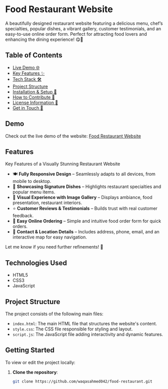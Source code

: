 # Food Restaurant Website
A beautifully designed restaurant website featuring a delicious menu, chef’s specialties, popular dishes, a vibrant gallery, customer testimonials, and an easy-to-use online order form. Perfect for attracting food lovers and enhancing the dining experience! 😋🚀

## Table of Contents
- [Live Demo 🌐](#demo)
- [Key Features ✨](#features)
- [Tech Stack 🛠️](#technologies-used)
- [Project Structure](#project-structure)
- [Installation & Setup 🚀](#getting-started)
- [How to Contribute 🤝](#contributing)
- [License Information 📜](#license)
- [Get in Touch 📩](#contact)

## Demo
Check out the live demo of the website: [Food Restaurant Website](https://waqasahmed042.github.io/food-restaurant/)

## Features
   Key Features of a Visually Stunning Restaurant Website
   - 🍽️ **Fully Responsive Design** – Seamlessly adapts to all devices, from mobile to desktop.
   - 🌟 **Showcasing Signature Dishes** – Highlights restaurant specialties and popular menu items.
   - 📸 **Visual Experience with Image Gallery** – Displays ambiance, food presentation, restaurant      interiors.
   - ⭐ **Customer Reviews & Testimonials** – Builds trust with real customer feedback.
   - 🛒 **Easy Online Ordering** – Simple and intuitive food order form for quick orders.
   - 📍  **Contact & Location Details** – Includes address, phone, email, and an interactive map for easy navigation.

   Let me know if you need further refinements! 🚀

## Technologies Used
- HTML5
- CSS3
- JavaScript

## Project Structure
The project consists of the following main files:

- `index.html`: The main HTML file that structures the website's content.
- `style.css`: The CSS file responsible for styling and layout.
- `script.js`: The JavaScript file adding interactivity and dynamic features.

## Getting Started
To view or edit the project locally:

1. **Clone the repository**:
   ```bash
   git clone https://github.com/waqasahmed042/food-restaurant.git
